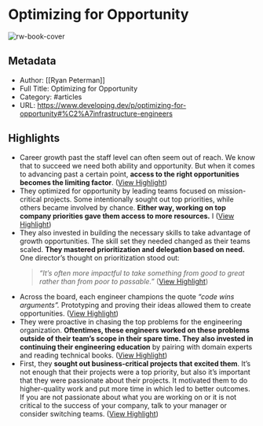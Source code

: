 # Optimizing for Opportunity

![rw-book-cover](https://substackcdn.com/image/fetch/w_1200,h_600,c_limit,f_jpg,q_auto:good,fl_progressive:steep/https%3A%2F%2Fsubstack-post-media.s3.amazonaws.com%2Fpublic%2Fimages%2Fe7f978d4-b37b-4194-ae10-d0bb94bf9a4f_3026x805.png)

## Metadata
- Author: [[Ryan Peterman]]
- Full Title: Optimizing for Opportunity
- Category: #articles
- URL: https://www.developing.dev/p/optimizing-for-opportunity#%C2%A7infrastructure-engineers

## Highlights
- Career growth past the staff level can often seem out of reach. We know that to succeed we need both ability and opportunity. But when it comes to advancing past a certain point, **access to the right opportunities becomes the limiting factor**. ([View Highlight](https://read.readwise.io/read/01h3b5z8bzgzk1f6xre22shxsk))
- They optimized for opportunity by leading teams focused on mission-critical projects. Some intentionally sought out top priorities, while others became involved by chance. **Either way, working on top company priorities gave them access to more resources.** I ([View Highlight](https://read.readwise.io/read/01h3b5zvtnwv4satje2yxacqsf))
- They also invested in building the necessary skills to take advantage of growth opportunities. The skill set they needed changed as their teams scaled. **They mastered prioritization and delegation based on need.** One director’s thought on prioritization stood out:
  > *“It’s often more impactful to take something from good to great rather than from poor to passable.”* ([View Highlight](https://read.readwise.io/read/01h3b6079ahgqhwaxpbk9f50r7))
- Across the board, each engineer champions the quote *“code wins arguments”.* Prototyping and proving their ideas allowed them to create opportunities. ([View Highlight](https://read.readwise.io/read/01h3b61r5gpf5hyavvx9et23jy))
- They were proactive in chasing the top problems for the engineering organization. **Oftentimes, these engineers worked on these problems outside of their team’s scope in their spare time. They also invested in continuing their engineering education** by pairing with domain experts and reading technical books. ([View Highlight](https://read.readwise.io/read/01h3b620d35076rxbfqhr5wvs4))
- First, they **sought out business-critical projects that excited them**. It’s not enough that their projects were a top priority, but also it’s important that they were passionate about their projects. It motivated them to do higher-quality work and put more time in which led to better outcomes. If you are not passionate about what you are working on or it is not critical to the success of your company, talk to your manager or consider switching teams. ([View Highlight](https://read.readwise.io/read/01h3b62grqm2ayjqh4qwmcnpr7))
